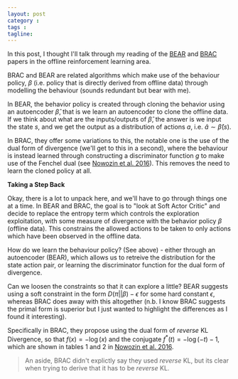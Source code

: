 ```yaml
---
layout: post
category : 
tags : 
tagline: 
---
```


In this post, I thought I'll talk through my reading of the [BEAR](https://arxiv.org/abs/1906.00949) and [BRAC](https://arxiv.org/abs/1911.11361) papers in the offline reinforcement learning area. 

BRAC and BEAR are related algorithms which make use of the behaviour policy, $\beta$ (i.e. policy that is directly derived from offline data) through modelling the behaviour (sounds redundant but bear with me). 

In BEAR, the behavior policy is created through cloning the behavior using an autoencoder $\hat{\beta}$, that is we learn an autoencoder to clone the offline data. If we think about what are the inputs/outputs of $\hat{\beta}$, the answer is we input the state $s$, and we get the output as a distribution of actions $a$, i.e. $\hat{a} \sim \hat{\beta}(s)$.

In BRAC, they offer some variations to this, the notable one is the use of the dual form of divergence (we'll get to this in a second), where the behaviour is instead learned through constructing a discriminator function $g$ to make use of the Fenchel dual (see [Nowozin et al. 2016](https://arxiv.org/abs/1606.00709)). This removes the need to learn the cloned policy at all. 

**Taking a Step Back**

Okay, there is a lot to unpack here, and we'll have to go through things one at a time. In BEAR and BRAC, the goal is to "look at Soft Actor Critic" and decide to replace the entropy term which controls the exploration exploitation, with some measure of divergence with the behavior policy $\beta$ (offline data). This constrains the allowed actions to be taken to only actions which have been observed in the offline data. 

How do we learn the behaviour policy? (See above) - either through an autoencoder (BEAR), which allows us to retreive the distribution for the state action pair, or learning the discriminator function for the dual form of divergence. 

Can we loosen the constraints so that it can explore a little? BEAR suggests using a soft constraint in the form $D(\pi \vert \vert \beta ) - \epsilon$ for some hard constant $\epsilon$, whereas BRAC does away with this altogether (n.b. I know BRAC suggests the primal form is superior but I just wanted to highlight the differences as I found it interesting). 

Specifically in BRAC, they propose using the dual form of _reverse_ KL Divergence, so that $f(x) = - \log(x)$ and the conjugate $f^*(t) = -\log(-t) - 1$, which are shown in tables 1 and 2 in [Nowozin et al. 2016](https://arxiv.org/abs/1606.00709). 

> An aside, BRAC didn't explictly say they used _reverse_ KL, but its clear when trying to derive that it has to be _reverse_ KL. 




